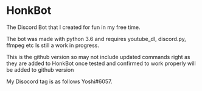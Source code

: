 # HonkBot
The Discord Bot that I created for fun in my free time.

The bot was made with python 3.6 and requires youtube_dl, discord.py, ffmpeg etc
Is still a work in progress.

This is the github version so may not include updated commands right as they  are added to HonkBot once tested and confirmed to work properly will be added to github version

My Disocord tag is as follows Yoshi#6057.

